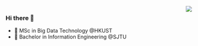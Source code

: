 <img align="right" src="https://github-readme-stats.vercel.app/api?username=lonelyotter&show_icons=true&theme=city_lights" />

### Hi there 👋

- 📖 MSc in Big Data Technology @HKUST
- 📖 Bachelor in Information Engineering @SJTU
<!--

- 🔭 I’m currently working on ...
- 🌱 I’m currently learning ...
- 👯 I’m looking to collaborate on ...
- 🤔 I’m looking for help with ...
- 💬 Ask me about ...
- 📫 How to reach me: ...
- 😄 Pronouns: ...
- ⚡ Fun fact: ...
-->
